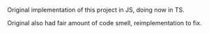 Original implementation of this project in JS, doing now in TS. 

Original also had fair amount of code smell, reimplementation to fix.
